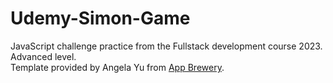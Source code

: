 # Udemy-Simon-Game
JavaScript challenge practice from the Fullstack development course 2023. Advanced level.
<br>
Template provided by Angela Yu from <a href="http://www.appbrewery.com">App Brewery</a>.
